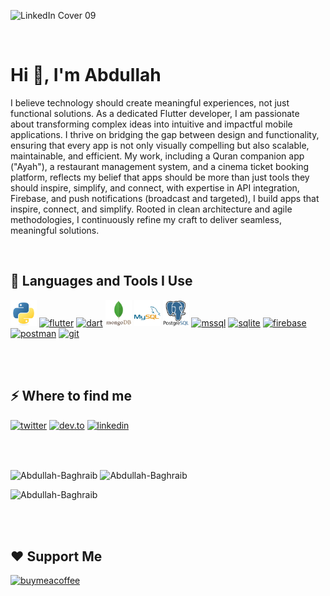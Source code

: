 
![LinkedIn Cover 09](https://github.com/user-attachments/assets/d1f2d1f6-9f15-4297-9d10-e5e535c5665c)

<br/>
<h1>Hi 👋, I'm Abdullah </h1>
<p>I believe technology should create meaningful experiences, not just functional solutions. As a dedicated Flutter developer, I am passionate about transforming complex ideas into intuitive and impactful mobile applications.    I thrive on bridging the gap between design and functionality, ensuring that every app is not only visually compelling but also scalable, maintainable, and efficient. My work, including a Quran companion app ("Ayah"), a restaurant management system, and a cinema ticket booking platform, reflects my belief that apps should be more than just tools they should inspire, simplify, and connect, with expertise in API integration, Firebase, and push notifications (broadcast and targeted), I build apps that inspire, connect, and simplify. Rooted in clean architecture and agile methodologies, I continuously refine my craft to deliver seamless, meaningful solutions.</p>



<br/>

<h2>🚀 Languages and Tools I Use</h2>
<p><a target="_blank" href="https://raw.githubusercontent.com/devicons/devicon/master/icons/python/python-original.svg" style="display: inline-block;"><img src="https://raw.githubusercontent.com/devicons/devicon/master/icons/python/python-original.svg" alt="python" width="42" height="42" /></a>
<a target="_blank" href="https://www.vectorlogo.zone/logos/flutterio/flutterio-icon.svg" style="display: inline-block;"><img src="https://www.vectorlogo.zone/logos/flutterio/flutterio-icon.svg" alt="flutter" width="42" height="42" /></a>
<a target="_blank" href="https://www.vectorlogo.zone/logos/dartlang/dartlang-icon.svg" style="display: inline-block;"><img src="https://www.vectorlogo.zone/logos/dartlang/dartlang-icon.svg" alt="dart" width="42" height="42" /></a>
<a target="_blank" href="https://raw.githubusercontent.com/devicons/devicon/master/icons/mongodb/mongodb-original-wordmark.svg" style="display: inline-block;"><img src="https://raw.githubusercontent.com/devicons/devicon/master/icons/mongodb/mongodb-original-wordmark.svg" alt="mongodb" width="42" height="42" /></a>
<a target="_blank" href="https://raw.githubusercontent.com/devicons/devicon/master/icons/mysql/mysql-original-wordmark.svg" style="display: inline-block;"><img src="https://raw.githubusercontent.com/devicons/devicon/master/icons/mysql/mysql-original-wordmark.svg" alt="mysql" width="42" height="42" /></a>
<a target="_blank" href="https://raw.githubusercontent.com/devicons/devicon/master/icons/postgresql/postgresql-original-wordmark.svg" style="display: inline-block;"><img src="https://raw.githubusercontent.com/devicons/devicon/master/icons/postgresql/postgresql-original-wordmark.svg" alt="postgresql" width="42" height="42" /></a>
<a target="_blank" href="https://www.svgrepo.com/show/303229/microsoft-sql-server-logo.svg" style="display: inline-block;"><img src="https://www.svgrepo.com/show/303229/microsoft-sql-server-logo.svg" alt="mssql" width="42" height="42" /></a>
<a target="_blank" href="https://www.vectorlogo.zone/logos/sqlite/sqlite-icon.svg" style="display: inline-block;"><img src="https://www.vectorlogo.zone/logos/sqlite/sqlite-icon.svg" alt="sqlite" width="42" height="42" /></a>
<a target="_blank" href="https://www.vectorlogo.zone/logos/firebase/firebase-icon.svg" style="display: inline-block;"><img src="https://www.vectorlogo.zone/logos/firebase/firebase-icon.svg" alt="firebase" width="42" height="42" /></a>
<a target="_blank" href="https://www.vectorlogo.zone/logos/getpostman/getpostman-icon.svg" style="display: inline-block;"><img src="https://www.vectorlogo.zone/logos/getpostman/getpostman-icon.svg" alt="postman" width="42" height="42" /></a>
<a target="_blank" href="https://www.vectorlogo.zone/logos/git-scm/git-scm-icon.svg" style="display: inline-block;"><img src="https://www.vectorlogo.zone/logos/git-scm/git-scm-icon.svg" alt="git" width="42" height="42" /></a></p>
<br/>
<br/>
<h2>⚡️ Where to find me</h2>
<p><a target="_blank" href="https://twitter.com/@ms1ms33__" style="display: inline-block;"><img src="https://img.shields.io/badge/twitter-x?style=for-the-badge&logo=x&logoColor=white&color=%230f1419" alt="twitter" /></a>
<a target="_blank" href="https://dev.to/https://abdullah-baghraib.github.io" style="display: inline-block;"><img src="https://img.shields.io/badge/dev-to?style=for-the-badge&logo=dev-to&logoColor=white&color=black" alt="dev.to" /></a>
<a target="_blank" href="https://www.linkedin.com/in/abdullah-baghrib" style="display: inline-block;"><img src="https://img.shields.io/badge/linkedin-logo?style=for-the-badge&logo=linkedin&logoColor=white&color=%230a77b6" alt="linkedin" /></a></p>
<br/>
<br/>
<p><img align="center" src="https://github-readme-stats.vercel.app/api?username=Abdullah-Baghraib&show_icons=true&locale=en" alt="Abdullah-Baghraib" />
<img align="center" src="https://github-readme-streak-stats.herokuapp.com/?user=Abdullah-Baghraib&" alt="Abdullah-Baghraib" /></p>
<p><img src="https://github-readme-stats.vercel.app/api/top-langs?username=Abdullah-Baghraib&show_icons=true&locale=en&layout=compact" alt="Abdullah-Baghraib" /></p>
<br/><br/>
<h2>❤️ Support Me</h2>
<p><p>
<a href="https://www.buymeacoffee.com/https://buymeacoffee.com/abdullah_baghrib">
<img src="https://cdn.buymeacoffee.com/buttons/v2/default-yellow.png" width="160" alt="buymeacoffee" />
</a>
</p>
</p>

